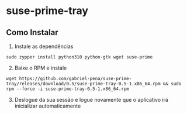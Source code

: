 # suse-prime-tray

## Como Instalar

1. Instale as dependências

`sudo zypper install python310 python-gtk wget suse-prime`

2. Baixe o RPM e instale

`wget https://github.com/gabriel-pena/suse-prime-tray/releases/download/0.5/suse-prime-tray-0.5-1.x86_64.rpm && sudo rpm --force -i suse-prime-tray-0.5-1.x86_64.rpm`

3. Deslogue da sua sessão e logue novamente que o aplicativo irá inicializar automaticamente